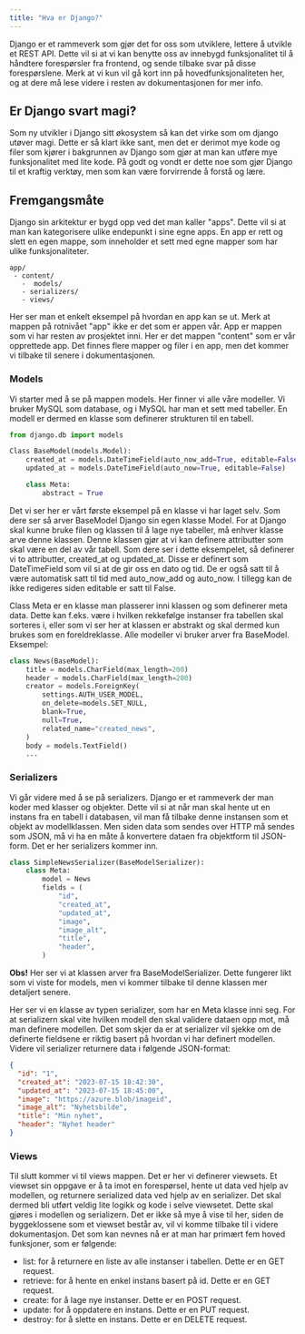 ```yaml
---
title: "Hva er Django?"
---
```


Django er et rammeverk som gjør det for oss som utviklere, lettere å utvikle et REST API. Dette vil si at vi kan benytte oss av innebygd funksjonalitet til å håndtere forespørsler fra frontend, og sende tilbake svar på disse forespørslene. Merk at vi kun vil gå kort inn på hovedfunksjonaliteten her, og at dere må lese videre i resten av dokumentasjonen for mer info.

## Er Django svart magi?
Som ny utvikler i Django sitt økosystem så kan det virke som om django utøver magi. Dette er så klart ikke sant, men det er derimot mye kode og filer som kjører i bakgrunnen av Django som gjør at man kan utføre mye funksjonalitet med lite kode. På godt og vondt er dette noe som gjør Django til et kraftig verktøy, men som kan være forvirrende å forstå og lære.

## Fremgangsmåte
Django sin arkitektur er bygd opp ved det man kaller "apps". Dette vil si at man kan kategorisere ulike endepunkt i sine egne apps. En app er rett og slett en egen mappe, som inneholder et sett med egne mapper som har ulike funksjonaliteter.

```
app/
 - content/
   -  models/
   - serializers/
   - views/
```

Her ser man et enkelt eksempel på hvordan en app kan se ut. Merk at mappen på rotnivået "app" ikke er det som er appen vår. App er mappen som vi har resten av prosjektet inni. Her er det mappen "content" som er vår opprettede app. Det finnes flere mapper og filer i en app, men det kommer vi tilbake til senere i dokumentasjonen.

### Models
Vi starter med å se på mappen models. Her finner vi alle våre modeller. Vi bruker MySQL som database, og i MySQL har man et sett med tabeller. En modell er dermed en klasse som definerer strukturen til en tabell.

```python
from django.db import models

Class BaseModel(models.Model):
    created_at = models.DateTimeField(auto_now_add=True, editable=False)
    updated_at = models.DateTimeField(auto_now=True, editable=False)

    class Meta:
        abstract = True
```

Det vi ser her er vårt første eksempel på en klasse vi har laget selv. Som dere ser så arver BaseModel Django sin egen klasse Model. For at Django skal kunne bruke filen og klassen til å lage nye tabeller, må enhver klasse arve denne klassen. Denne klassen gjør at vi kan definere attributter som skal være en del av vår tabell. Som dere ser i dette eksempelet, så definerer vi to attributter, created_at og updated_at. Disse er definert som DateTimeField som vil si at de gir oss en dato og tid. De er også satt til å være automatisk satt til tid med auto_now_add og auto_now. I tillegg kan de ikke redigeres siden editable er satt til False.

Class Meta er en klasse man plasserer inni klassen og som definerer meta data. Dette kan f.eks. være i hvilken rekkefølge instanser fra tabellen skal sorteres i, eller som vi ser her at klassen er abstrakt og skal dermed kun brukes som en foreldreklasse. Alle modeller vi bruker arver fra BaseModel.
Eksempel:

```python
class News(BaseModel):
    title = models.CharField(max_length=200)
    header = models.CharField(max_length=200)
    creator = models.ForeignKey(
        settings.AUTH_USER_MODEL,
        on_delete=models.SET_NULL,
        blank=True,
        null=True,
        related_name="created_news",
    )
    body = models.TextField()
    ...
```

### Serializers
Vi går videre med å se på serializers. Django er et rammeverk der man koder med klasser og objekter. Dette vil si at når man skal hente ut en instans fra en tabell i databasen, vil man få tilbake denne instansen som et objekt av modellklassen. Men siden data som sendes over HTTP må sendes som JSON, må vi ha en måte å konvertere dataen fra objektform til JSON-form. Det er her serializers kommer inn.

```python
class SimpleNewsSerializer(BaseModelSerializer):
    class Meta:
        model = News
        fields = (
            "id",
            "created_at",
            "updated_at",
            "image",
            "image_alt",
            "title",
            "header",
        )
```

**Obs!** Her ser vi at klassen arver fra BaseModelSerializer. Dette fungerer likt som vi viste for models, men vi kommer tilbake til denne klassen mer detaljert senere.

Her ser vi en klasse av typen serializer, som har en Meta klasse inni seg. For at serializern skal vite hvilken modell den skal validere dataen opp mot, må man definere modellen. Det som skjer da er at serializer vil sjekke om de definerte fieldsene er riktig basert på hvordan vi har definert modellen. Videre vil serializer returnere data i følgende JSON-format:

```json
{
  "id": "1",
  "created_at": "2023-07-15 18:42:30",
  "updated_at": "2023-07-15 18:45:00",
  "image": "https://azure.blob/imageid",
  "image_alt": "Nyhetsbilde",
  "title": "Min nyhet",
  "header": "Nyhet header"
}
```

### Views
Til slutt kommer vi til views mappen. Det er her vi definerer viewsets. Et viewset sin oppgave er å ta imot en forespørsel, hente ut data ved hjelp av modellen, og returnere serialized data ved hjelp av en serializer. Det skal dermed bli utført veldig lite logikk og kode i selve viewsetet. Dette skal gjøres i modellen og serializern. Det er ikke så mye å vise til her, siden de byggeklossene som et viewset består av, vil vi komme tilbake til i videre dokumentasjon. Det som kan nevnes nå er at man har primært fem hoved funksjoner, som er følgende:

- list: for å returnere en liste av alle instanser i tabellen. Dette er en GET request.
- retrieve: for å hente en enkel instans basert på id. Dette er en GET request.
- create: for å lage nye instanser. Dette er en POST request.
- update: for å oppdatere en instans. Dette er en PUT request.
- destroy: for å slette en instans. Dette er en DELETE request.
